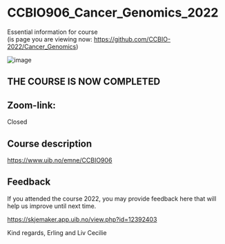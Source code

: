 # CCBIO906_Cancer_Genomics_2022
Essential information for course   
(is page you are viewing now:  https://github.com/CCBIO-2022/Cancer_Genomics)    

![image](https://user-images.githubusercontent.com/99884739/154520737-f466699f-c242-4d08-8ffd-36e006ae4da5.png)

## THE COURSE IS NOW COMPLETED          

## Zoom-link:     
Closed    

## Course description
https://www.uib.no/emne/CCBIO906       

## Feedback
If you attended the course 2022, you may provide feedback here that will help us improve until next time.

https://skjemaker.app.uib.no/view.php?id=12392403


Kind regards,
Erling and Liv Cecilie
